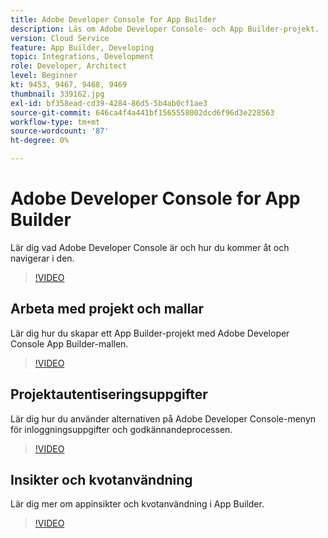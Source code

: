 ```yaml
---
title: Adobe Developer Console for App Builder
description: Läs om Adobe Developer Console- och App Builder-projekt.
version: Cloud Service
feature: App Builder, Developing
topic: Integrations, Development
role: Developer, Architect
level: Beginner
kt: 9453, 9467, 9468, 9469
thumbnail: 339162.jpg
exl-id: bf358ead-cd39-4284-86d5-5b4ab0cf1ae3
source-git-commit: 646ca4f4a441bf1565558002dcd6f96d3e228563
workflow-type: tm+mt
source-wordcount: '87'
ht-degree: 0%

---
```


# Adobe Developer Console for App Builder

Lär dig vad Adobe Developer Console är och hur du kommer åt och navigerar i den.

>[!VIDEO](https://video.tv.adobe.com/v/339162/?quality=12&learn=on)

## Arbeta med projekt och mallar

Lär dig hur du skapar ett App Builder-projekt med Adobe Developer Console App Builder-mallen.

>[!VIDEO](https://video.tv.adobe.com/v/339163/?quality=12&learn=on)

## Projektautentiseringsuppgifter

Lär dig hur du använder alternativen på Adobe Developer Console-menyn för inloggningsuppgifter och godkännandeprocessen.

>[!VIDEO](https://video.tv.adobe.com/v/339164/?quality=12&learn=on)

## Insikter och kvotanvändning

Lär dig mer om appinsikter och kvotanvändning i App Builder.

>[!VIDEO](https://video.tv.adobe.com/v/339165/?quality=12&learn=on)
